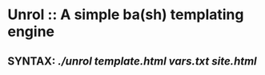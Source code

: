 # Unrol ::  A simple ba(sh) templating engine

## SYNTAX: ***./unrol template.html vars.txt site.html***